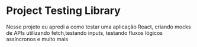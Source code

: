 # Project Testing Library

Nesse projeto eu apredi a como testar uma aplicação React, criando mocks de APIs utilizando fetch,testando inputs, testando fluxos lógicos assíncronos e muito mais
